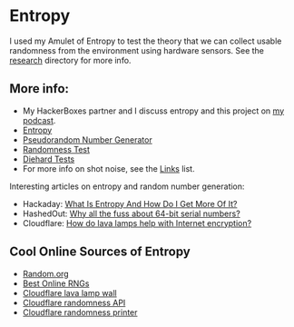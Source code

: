 # Entropy

I used my Amulet of Entropy to test the theory that we can collect usable randomness from the environment using hardware sensors. See the [research](../research/README.md) directory for more info.


## More info:

* My HackerBoxes partner and I discuss entropy and this project on [my podcast](https://podcast.firewallsdontstopdragons.com/2022/07/04/necessary-chaos/).
* [Entropy](https://en.wikipedia.org/wiki/Entropy_(computing))
* [Pseudorandom Number Generator](https://en.wikipedia.org/wiki/Cryptographically-secure_pseudorandom_number_generator)
* [Randomness Test](https://en.wikipedia.org/wiki/Randomness_test)
* [Diehard Tests](https://en.wikipedia.org/wiki/Diehard_tests)
* For more info on shot noise, see the [Links](Links.md) list.

Interesting articles on entropy and random number generation:

* Hackaday: [What Is Entropy And How Do I Get More Of It?](https://hackaday.com/2017/11/02/what-is-entropy-and-how-do-i-get-more-of-it/)
* HashedOut: [Why all the fuss about 64-bit serial numbers?](https://www.thesslstore.com/blog/why-all-the-fuss-about-64-bit-serial-numbers/)
* Cloudflare: [How do lava lamps help with Internet encryption?](https://www.cloudflare.com/learning/ssl/lava-lamp-encryption/)

## Cool Online Sources of Entropy

* [Random.org](https://www.random.org)
* [Best Online RNGs](https://www.makeuseof.com/best-online-random-number-generators/)
* [Cloudflare lava lamp wall](https://blog.cloudflare.com/lavarand-in-production-the-nitty-gritty-technical-details/)
* [Cloudflare randomness API](https://csprng.xyz/)
* [Cloudflare randomness printer](https://github.com/cloudflare/receipt-printer)
